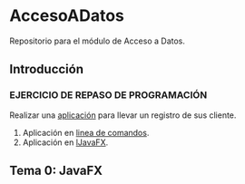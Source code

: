 # AccesoADatos
Repositorio para el módulo de Acceso a Datos.

## Introducción
### EJERCICIO DE REPASO DE PROGRAMACIÓN
Realizar una <a href="https://github.com/estelaV9/AccesoADatos/tree/master/Introducionn" target="_blank">aplicación</a> para llevar un registro de sus cliente.
1. Aplicación en <a href="https://github.com/estelaV9/AccesoADatos/tree/master/Introducion/EjercicioRepaso" target="_blank">linea de comandos</a>.
2. Aplicación en <a href="https://github.com/estelaV9/AccesoADatos/tree/master/Introducion/EjercicioRepasoFX" target="_blank">lJavaFX</a>.

## Tema 0: JavaFX


